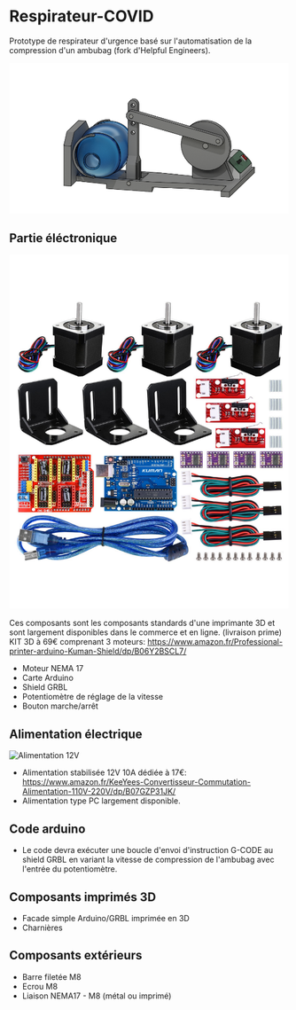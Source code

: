 # Respirateur-COVID

Prototype de respirateur d'urgence basé sur l'automatisation de la compression d'un ambubag (fork d'Helpful Engineers).

![Respirateur](/assets/images/respirateur-ambubag-2.png "Respirateur")

## Partie éléctronique

![Composants](/assets/images/composants.png "composants")

Ces composants sont les composants standards d'une imprimante 3D et sont largement disponibles dans le commerce et en ligne. (livraison prime)
KIT 3D à 69€ comprenant 3 moteurs: <https://www.amazon.fr/Professional-printer-arduino-Kuman-Shield/dp/B06Y2BSCL7/>


- Moteur NEMA 17
- Carte Arduino
- Shield GRBL
- Potentiomètre de réglage de la vitesse
- Bouton marche/arrêt

## Alimentation électrique

![Alimentation 12V](/assets/images/alimentation.png "alimentation")

- Alimentation stabilisée 12V 10A dédiée à 17€: <https://www.amazon.fr/KeeYees-Convertisseur-Commutation-Alimentation-110V-220V/dp/B07GZP31JK/>
- Alimentation type PC largement disponible.

## Code arduino

- Le code devra exécuter une boucle d'envoi d'instruction G-CODE au shield GRBL en variant la vitesse de compression de l'ambubag avec l'entrée du potentiomètre.

## Composants imprimés 3D

- Facade simple Arduino/GRBL imprimée en 3D
- Charnières

## Composants extérieurs

- Barre filetée M8
- Ecrou M8
- Liaison NEMA17 - M8 (métal ou imprimé)
